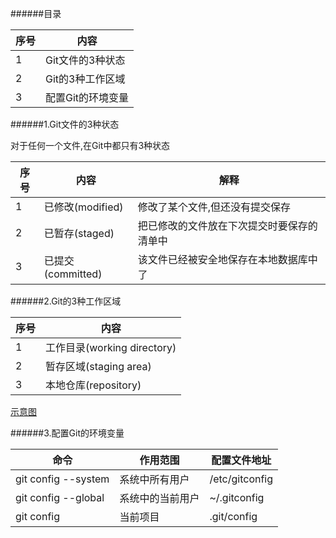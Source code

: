######目录

|序号|内容|
|----|----|
| 1  |Git文件的3种状态|
| 2  |Git的3种工作区域|
| 3  |配置Git的环境变量|

######1.Git文件的3种状态

对于任何一个文件,在Git中都只有3种状态

|序号|内容|解释|
|----|----|----|
|  1 |已修改(modified) |修改了某个文件,但还没有提交保存|
|  2 |已暂存(staged)   |把已修改的文件放在下次提交时要保存的清单中|
|  3 |已提交(committed)|该文件已经被安全地保存在本地数据库中了|

######2.Git的3种工作区域

|序号|内容|
|----|----|
|  1 |工作目录(working directory) |
|  2 |暂存区域(staging area)   |
|  3 |本地仓库(repository)|

[示意图](http://static.open-open.com/lib/uploadImg/20120201/20120201121205_151.png)

######3.配置Git的环境变量

|命令|作用范围|配置文件地址|
|----|--------|------------|
|git config --system|系统中所有用户|/etc/gitconfig|
|git config --global|系统中的当前用户|~/.gitconfig|
|git config         |当前项目|.git/config|
